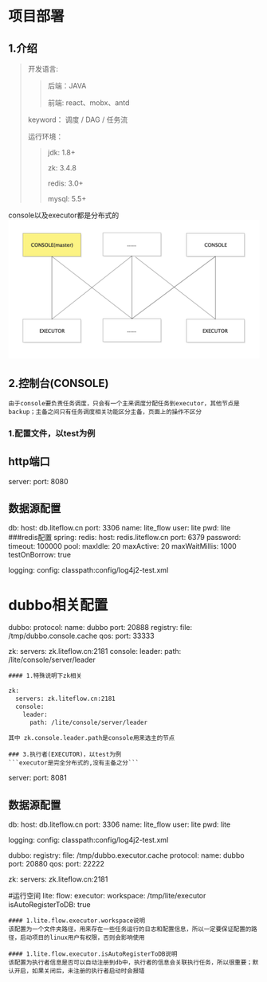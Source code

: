 # 项目部署
## 1.介绍
> 开发语言:
>> 后端：JAVA
>> 
>> 前端: react、mobx、antd
>  
> keyword： 调度 / DAG / 任务流 
> 
> 运行环境：
>> jdk: 1.8+
>> 
>> zk: 3.4.8 
>> 
>> redis: 3.0+
>> 
>> mysql: 5.5+

console以及executor都是分布式的
![deploy](../img/deploy.png "部署")

## 2.控制台(CONSOLE) 
```
由于console要负责任务调度，只会有一个主来调度分配任务到executor，其他节点是backup；主备之间只有任务调度相关功能区分主备，页面上的操作不区分
```
### 1.配置文件，以test为例

## http端口
server:
  port: 8080
## 数据源配置
db:
  host: db.liteflow.cn
  port: 3306
  name: lite_flow
  user: lite
  pwd: lite
###redis配置
spring:
  redis:
    host: redis.liteflow.cn
    port: 6379
    password:
    timeout: 100000
    pool:
      maxIdle: 20
      maxActive: 20
      maxWaitMillis: 1000
      testOnBorrow: true

logging:
    config: classpath:config/log4j2-test.xml
# dubbo相关配置
dubbo:
  protocol:
    name: dubbo
    port: 20888
  registry:
    file: /tmp/dubbo.console.cache
  qos:
    port: 33333

zk:
  servers: zk.liteflow.cn:2181
  console:
    leader:
      path: /lite/console/server/leader

```
#### 1.特殊说明下zk相关
```
    zk:
      servers: zk.liteflow.cn:2181
      console:
        leader:
          path: /lite/console/server/leader
```
其中 zk.console.leader.path是console用来选主的节点

### 3.执行者(EXECUTOR)，以test为例
```executor是完全分布式的,没有主备之分```

```
server:
  port: 8081
## 数据源配置
db:
  host: db.liteflow.cn
  port: 3306
  name: lite_flow
  user: lite
  pwd: lite

logging:
    config: classpath:config/log4j2-test.xml

dubbo:
  registry:
    file:  /tmp/dubbo.executor.cache
  protocol:
    name: dubbo
    port: 20880
  qos:
    port: 22222

zk:
  servers: zk.liteflow.cn:2181

#运行空间
lite:
  flow:
    executor:
      workspace: /tmp/lite/executor
      isAutoRegisterToDB: true

```
#### 1.lite.flow.executor.workspace说明
该配置为一个文件夹路径，用来存在一些任务运行的日志和配置信息，所以一定要保证配置的路径，启动项目的linux用户有权限，否则会影响使用

#### 1.lite.flow.executor.isAutoRegisterToDB说明
该配置为执行者信息是否可以自动注册到db中，执行者的信息会关联执行任务，所以很重要；默认开启，如果关闭后，未注册的执行者启动时会报错